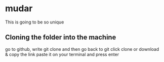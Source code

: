 # mudar
This is going to be so unique
## Cloning the folder into the machine
go to github, write git clone and then go back to git click clone or download & copy the link paste it on your terminal and press enter
